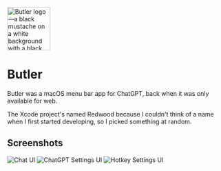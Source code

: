 <img src="https://github.com/user-attachments/assets/8ca81aca-f95f-44e3-abb5-78cbe1b00767" alt="Butler logo—a black mustache on a white background with a black border" width="100" height="100">

# Butler
 
Butler was a macOS menu bar app for ChatGPT, back when it was only available for web. 

The Xcode project's named Redwood because I couldn't think of a name when I first started developing, so I picked something at random.

## Screenshots

![Chat UI](https://github.com/user-attachments/assets/9073892a-0e72-4bc2-ab1e-3d4c38e7a64c)
![ChatGPT Settings UI](https://github.com/user-attachments/assets/a6073a7c-a387-4909-ab6d-955f5514c558)
![Hotkey Settings UI](https://github.com/user-attachments/assets/af5639f3-c83b-49f8-8bf8-a161eeaf9afd)

